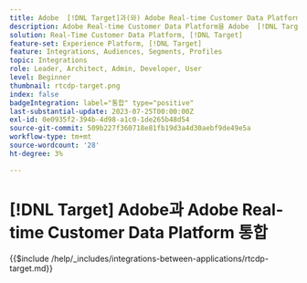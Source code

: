```yaml
---
title: Adobe  [!DNL Target]과(와) Adobe Real-time Customer Data Platform 통합
description: Adobe Real-time Customer Data Platform을 Adobe  [!DNL Target]과(와) 통합하는 방법을 알아봅니다.
solution: Real-Time Customer Data Platform, [!DNL Target]
feature-set: Experience Platform, [!DNL Target]
feature: Integrations, Audiences, Segments, Profiles
topic: Integrations
role: Leader, Architect, Admin, Developer, User
level: Beginner
thumbnail: rtcdp-target.png
index: false
badgeIntegration: label="통합" type="positive"
last-substantial-update: 2023-07-25T00:00:00Z
exl-id: 0e0935f2-394b-4d98-a1c0-1de265b48d54
source-git-commit: 509b227f360718e81fb19d3a4d30aebf9de49e5a
workflow-type: tm+mt
source-wordcount: '28'
ht-degree: 3%

---
```


# [!DNL Target] Adobe과 Adobe Real-time Customer Data Platform 통합

{{$include /help/_includes/integrations-between-applications/rtcdp-target.md}}
